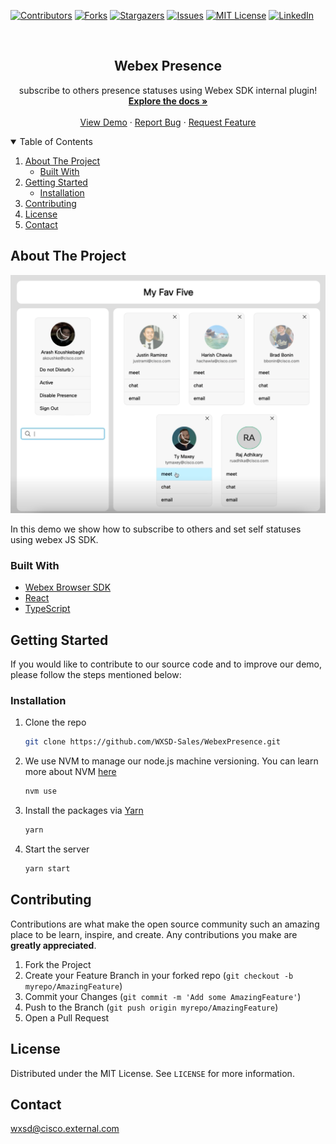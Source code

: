 [![Contributors][contributors-shield]][contributors-url]
[![Forks][forks-shield]][forks-url]
[![Stargazers][stars-shield]][stars-url]
[![Issues][issues-shield]][issues-url]
[![MIT License][license-shield]][license-url]
[![LinkedIn][linkedin-shield]][linkedin-url]

<!-- PROJECT LOGO -->
<br />
<p align="center">
  <h2 align="center">Webex Presence</h2>

  <p align="center">
  subscribe to others presence statuses using Webex SDK internal plugin! 
    <br />
    <a href="https://github.com/WXSD-Sales/WebexPresence"><strong>Explore the docs »</strong></a>
    <br />
    <br />
    <a href="https://wxsd-sales.github.io/WebexPresence/">View Demo</a>
    ·
    <a href="https://github.com/WXSD-Sales/WebexPresence/issues">Report Bug</a>
    ·
    <a href="https://github.com/WXSD-Sales/WebexPresence/issues">Request Feature</a>
  </p>
</p>

<!-- TABLE OF CONTENTS -->
<details open="open">
  <summary>Table of Contents</summary>
  <ol>
    <li>
      <a href="#about-the-project">About The Project</a>
      <ul>
        <li><a href="#built-with">Built With</a></li>
      </ul>
    </li>
    <li>
      <a href="#getting-started">Getting Started</a>
      <ul>
        <li><a href="#installation">Installation</a></li>
      </ul>
    </li>
    <li><a href="#contributing">Contributing</a></li>
    <li><a href="#license">License</a></li>
    <li><a href="#contact">Contact</a></li>
  </ol>
</details>

<!-- ABOUT THE PROJECT -->

## About The Project

[![production-screenshot](assets/images/presence.png)](https://www.youtube.com/watch?v=WZjizs5ZHas)

In this demo we show how to subscribe to others and set self statuses using webex JS SDK.

### Built With

- [Webex Browser SDK](https://github.com/webex/webex-js-sdk)
- [React](https://reactjs.org)
- [TypeScript](https://www.typescriptlang.org/)

<!-- GETTING STARTED -->

## Getting Started

If you would like to contribute to our source code and to improve our demo, please follow the steps mentioned below:

### Installation

1. Clone the repo
   ```sh
   git clone https://github.com/WXSD-Sales/WebexPresence.git
   ```
2. We use NVM to manage our node.js machine versioning. You can learn more about NVM [here](https://github.com/nvm-sh/nvm)
   ```sh
   nvm use
   ```
3. Install the packages via [Yarn](https://classic.yarnpkg.com/en/)
   ```sh
   yarn
   ```
4. Start the server
   ```sh
   yarn start
   ```

<!-- CONTRIBUTING -->

## Contributing

Contributions are what make the open source community such an amazing place to be learn, inspire, and create. Any contributions you make are **greatly appreciated**.

1. Fork the Project
2. Create your Feature Branch in your forked repo (`git checkout -b myrepo/AmazingFeature`)
3. Commit your Changes (`git commit -m 'Add some AmazingFeature'`)
4. Push to the Branch (`git push origin myrepo/AmazingFeature`)
5. Open a Pull Request

<!-- LICENSE -->

## License

Distributed under the MIT License. See `LICENSE` for more information.

<!-- CONTACT -->

## Contact

wxsd@cisco.external.com

<!-- MARKDOWN LINKS & IMAGES -->
<!-- https://www.markdownguide.org/basic-syntax/#reference-style-links -->

[contributors-shield]: https://img.shields.io/github/contributors/WXSD-Sales/WebexVoicea.svg?style=for-the-badge
[contributors-url]: https://github.com/WXSD-Sales/WebexVoicea/graphs/contributors
[forks-shield]: https://img.shields.io/github/forks/WXSD-Sales/WebexVoicea.svg?style=for-the-badge
[forks-url]: https://github.com/WXSD-Sales/WebexVoicea/network/members
[stars-shield]: https://img.shields.io/github/stars/WXSD-Sales/WebexVoicea.svg?style=for-the-badge
[stars-url]: https://github.com/WXSD-Sales/WebexVoicea/stargazers
[issues-shield]: https://img.shields.io/github/issues/WXSD-Sales/WebexVoicea.svg?style=for-the-badge
[issues-url]: https://github.com/WXSD-Sales/WebexVoicea/issues
[license-shield]: https://img.shields.io/github/license/WXSD-Sales/WebexVoicea.svg?style=for-the-badge
[license-url]: https://github.com/WXSD-Sales/WebexVoicea/blob/master/LICENSE.txt
[linkedin-shield]: https://img.shields.io/badge/-LinkedIn-black.svg?style=for-the-badge&logo=linkedin&colorB=555
[linkedin-url]: https://www.linkedin.com/in/arash-koushkebaghi-9b1701a4/
[product-screenshot]: assets/images/presence.png